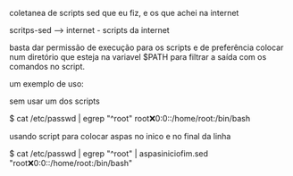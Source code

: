 coletanea de scripts sed que eu fiz, e os que achei na internet

scritps-sed --> internet - scripts da internet

basta dar permissão de execução para os scripts e de preferência colocar num diretório que esteja na variavel $PATH
para filtrar a saída com os comandos no script.

um exemplo de uso:

sem usar um dos scripts 

$ cat /etc/passwd | egrep "^root"
root:x:0:0::/home/root:/bin/bash


usando script para colocar aspas no inico e no final da linha 

$ cat /etc/passwd | egrep "^root" | aspasiniciofim.sed 
"root:x:0:0::/home/root:/bin/bash"




